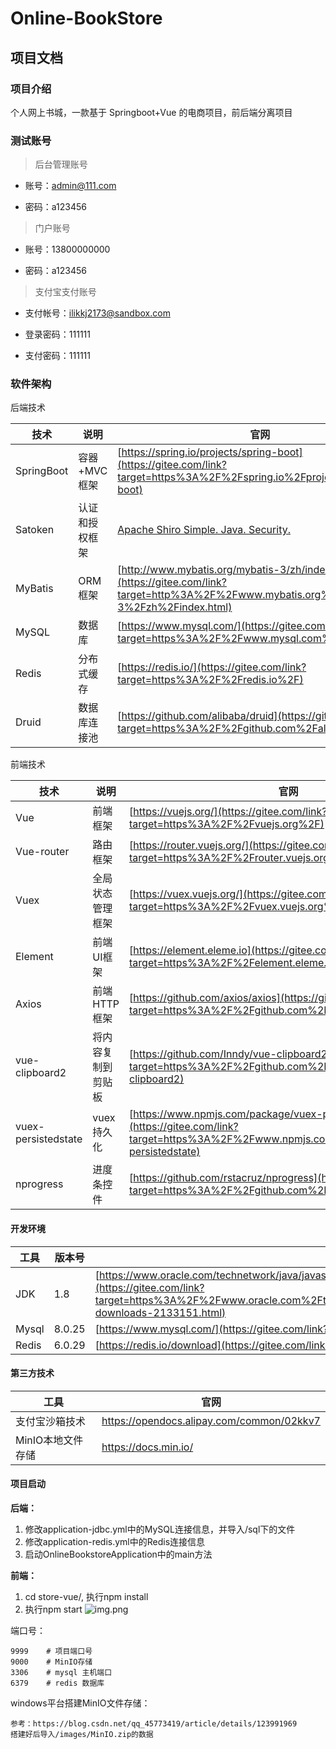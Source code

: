 # Online-BookStore

## 项目文档

### 项目介绍

个人网上书城，一款基于 Springboot+Vue 的电商项目，前后端分离项目

### 测试账号

> 后台管理账号

- 账号：admin@111.com

- 密码：a123456

> 门户账号

- 账号：13800000000

- 密码：a123456

> 支付宝支付账号

- 支付帐号：ilikkj2173@sandbox.com

- 登录密码：111111

- 支付密码：111111


### 软件架构

后端技术

| 技术       | 说明           | 官网                                                         |
| ---------- | -------------- | ------------------------------------------------------------ |
| SpringBoot | 容器+MVC框架   | [https://spring.io/projects/spring-boot](https://gitee.com/link?target=https%3A%2F%2Fspring.io%2Fprojects%2Fspring-boot) |
| Satoken    | 认证和授权框架 | [Apache Shiro Simple. Java. Security.](https://shiro.apache.org/) |
| MyBatis    | ORM框架        | [http://www.mybatis.org/mybatis-3/zh/index.html](https://gitee.com/link?target=http%3A%2F%2Fwww.mybatis.org%2Fmybatis-3%2Fzh%2Findex.html) |
| MySQL      | 数据库         | [https://www.mysql.com/](https://gitee.com/link?target=https%3A%2F%2Fwww.mysql.com%2F) |
| Redis      | 分布式缓存     | [https://redis.io/](https://gitee.com/link?target=https%3A%2F%2Fredis.io%2F) |
| Druid      | 数据库连接池   | [https://github.com/alibaba/druid](https://gitee.com/link?target=https%3A%2F%2Fgithub.com%2Falibaba%2Fdruid) |

前端技术

| 技术                | 说明               | 官网                                                         |
| ------------------- | ------------------ | ------------------------------------------------------------ |
| Vue                 | 前端框架           | [https://vuejs.org/](https://gitee.com/link?target=https%3A%2F%2Fvuejs.org%2F) |
| Vue-router          | 路由框架           | [https://router.vuejs.org/](https://gitee.com/link?target=https%3A%2F%2Frouter.vuejs.org%2F) |
| Vuex                | 全局状态管理框架   | [https://vuex.vuejs.org/](https://gitee.com/link?target=https%3A%2F%2Fvuex.vuejs.org%2F) |
| Element             | 前端UI框架         | [https://element.eleme.io](https://gitee.com/link?target=https%3A%2F%2Felement.eleme.io%2F) |
| Axios               | 前端HTTP框架       | [https://github.com/axios/axios](https://gitee.com/link?target=https%3A%2F%2Fgithub.com%2Faxios%2Faxios) |
| vue-clipboard2      | 将内容复制到剪贴板 | [https://github.com/Inndy/vue-clipboard2](https://gitee.com/link?target=https%3A%2F%2Fgithub.com%2FInndy%2Fvue-clipboard2) |
| vuex-persistedstate | vuex持久化         | [https://www.npmjs.com/package/vuex-persistedstate](https://gitee.com/link?target=https%3A%2F%2Fwww.npmjs.com%2Fpackage%2Fvuex-persistedstate) |
| nprogress           | 进度条控件         | [https://github.com/rstacruz/nprogress](https://gitee.com/link?target=https%3A%2F%2Fgithub.com%2Frstacruz%2Fnprogress) |

#### 开发环境

| 工具  | 版本号 | 下载                                                         |
| ----- | ------ | ------------------------------------------------------------ |
| JDK   | 1.8    | [https://www.oracle.com/technetwork/java/javase/downloads/jdk8-downloads-2133151.html](https://gitee.com/link?target=https%3A%2F%2Fwww.oracle.com%2Ftechnetwork%2Fjava%2Fjavase%2Fdownloads%2Fjdk8-downloads-2133151.html) |
| Mysql | 8.0.25 | [https://www.mysql.com/](https://gitee.com/link?target=https%3A%2F%2Fwww.mysql.com%2F) |
| Redis | 6.0.29 | [https://redis.io/download](https://gitee.com/link?target=https%3A%2F%2Fredis.io%2Fdownload) |

#### 第三方技术

| 工具           | 官网                                      |
| -------------- | ----------------------------------------- |
| 支付宝沙箱技术 | https://opendocs.alipay.com/common/02kkv7 |
| MinIO本地文件存储     | https://docs.min.io/                    |

#### 项目启动

**后端：**

1. 修改application-jdbc.yml中的MySQL连接信息，并导入/sql下的文件
2. 修改application-redis.yml中的Redis连接信息
3. 启动OnlineBookstoreApplication中的main方法

**前端：**
1. cd store-vue/, 执行npm install
2. 执行npm start
![img.png](images/img.png)

端口号：

```
9999	# 项目端口号
9000    # MinIO存储
3306	# mysql 主机端口
6379	# redis 数据库
```

windows平台搭建MinIO文件存储：
```
参考：https://blog.csdn.net/qq_45773419/article/details/123991969
搭建好后导入/images/MinIO.zip的数据
```


